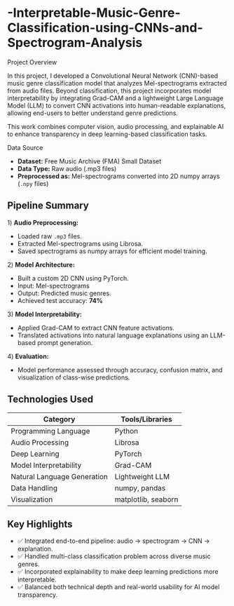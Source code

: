 # -Interpretable-Music-Genre-Classification-using-CNNs-and-Spectrogram-Analysis

Project Overview

In this project, I developed a Convolutional Neural Network (CNN)-based music genre classification model that analyzes Mel-spectrograms extracted from audio files. Beyond classification, this project incorporates model interpretability by integrating Grad-CAM and a lightweight Large Language Model (LLM) to convert CNN activations into human-readable explanations, allowing end-users to better understand genre predictions.

This work combines computer vision, audio processing, and explainable AI to enhance transparency in deep learning-based classification tasks.

 Data Source

-  **Dataset:** Free Music Archive (FMA) Small Dataset
-  **Data Type:** Raw audio (.mp3 files)
-  **Preprocessed as:** Mel-spectrograms converted into 2D numpy arrays (`.npy` files)


## Pipeline Summary

1️) **Audio Preprocessing:**
- Loaded raw `.mp3` files.
- Extracted Mel-spectrograms using Librosa.
- Saved spectrograms as numpy arrays for efficient model training.

2️) **Model Architecture:**
- Built a custom 2D CNN using PyTorch.
- Input: Mel-spectrograms
- Output: Predicted music genres.
- Achieved test accuracy: **74%**

️3) **Model Interpretability:**
- Applied Grad-CAM to extract CNN feature activations.
- Translated activations into natural language explanations using an LLM-based prompt generation.

4️) **Evaluation:**
- Model performance assessed through accuracy, confusion matrix, and visualization of class-wise predictions.



## Technologies Used

| Category | Tools/Libraries |
| -------- | --------------- |
| Programming Language | Python |
| Audio Processing | Librosa |
| Deep Learning | PyTorch |
| Model Interpretability | Grad-CAM |
| Natural Language Generation | Lightweight LLM |
| Data Handling | numpy, pandas |
| Visualization | matplotlib, seaborn |



## Key Highlights

- ✅ Integrated end-to-end pipeline: audio → spectrogram → CNN → explanation.
- ✅ Handled multi-class classification problem across diverse music genres.
- ✅ Incorporated explainability to make deep learning predictions more interpretable.
- ✅ Balanced both technical depth and real-world usability for AI model transparency.



